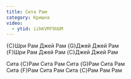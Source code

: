 ```yaml
---
title: Сита Рам
category: Кришна
video:
  - ytid: iihKVMf9UUM
---
```

{C}Шри Рам Джей Рам {G}Джей Джей Рам  
{F}Шри Рам Джей Рам {C}Джей Джей Рам

Сита {C}Рам Сита Рам Сита {G}Рам Сита Рам  
Сита {F}Рам Сита Рам Сита {C}Рам Рам Рам
